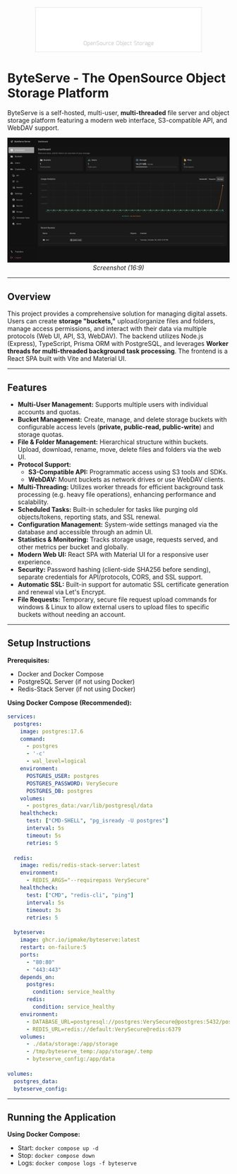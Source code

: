 <p align="center">
  <img src="/assets/banner.png" alt="ByteServe Logo" width="378" height="102">
</p>

# ByteServe - The OpenSource Object Storage Platform

ByteServe is a self-hosted, multi-user, **multi-threaded** file server and object storage platform featuring a modern web interface, S3-compatible API, and WebDAV support.

<p align="center">
  <img src="/assets/screenshot1.png" alt="ByteServe Dashboard" width="800">
  <br/>
  <em>Screenshot (16:9)</em>
</p>

---

## Overview

This project provides a comprehensive solution for managing digital assets. Users can create **storage "buckets,"** upload/organize files and folders, manage access permissions, and interact with their data via multiple protocols (Web UI, API, S3, WebDAV). The backend utilizes Node.js (Express), TypeScript, Prisma ORM with PostgreSQL, and leverages **Worker threads for multi-threaded background task processing**. The frontend is a React SPA built with Vite and Material UI.

---

## Features

* **Multi-User Management:** Supports multiple users with individual accounts and quotas.
* **Bucket Management:** Create, manage, and delete storage buckets with configurable access levels (**private, public-read, public-write**) and storage quotas.
* **File & Folder Management:** Hierarchical structure within buckets. Upload, download, rename, move, delete files and folders via the web UI.
* **Protocol Support:**
    * **S3-Compatible API:** Programmatic access using S3 tools and SDKs.
    * **WebDAV:** Mount buckets as network drives or use WebDAV clients.
* **Multi-Threading:** Utilizes worker threads for efficient background task processing (e.g. heavy file operations), enhancing performance and scalability.
* **Scheduled Tasks:** Built-in scheduler for tasks like purging old objects/tokens, reporting stats, and SSL renewal.
* **Configuration Management:** System-wide settings managed via the database and accessible through an admin UI.
* **Statistics & Monitoring:** Tracks storage usage, requests served, and other metrics per bucket and globally.
* **Modern Web UI:** React SPA with Material UI for a responsive user experience.
* **Security:** Password hashing (client-side SHA256 before sending), separate credentials for API/protocols, CORS, and SSL support.
* **Automatic SSL:** Built-in support for automatic SSL certificate generation and renewal via Let's Encrypt.
* **File Requests:** Temporary, secure file request upload commands for windows & Linux to allow external users to upload files to specific buckets without needing an account.

---

## Setup Instructions

**Prerequisites:**

* Docker and Docker Compose
* PostgreSQL Server (if not using Docker)
* Redis-Stack Server (if not using Docker)

**Using Docker Compose (Recommended):**

```yaml
services:
  postgres:
    image: postgres:17.6
    command:
      - postgres
      - '-c'
      - wal_level=logical
    environment:
      POSTGRES_USER: postgres
      POSTGRES_PASSWORD: VerySecure
      POSTGRES_DB: postgres
    volumes:
      - postgres_data:/var/lib/postgresql/data
    healthcheck:
      test: ["CMD-SHELL", "pg_isready -U postgres"]
      interval: 5s
      timeout: 5s
      retries: 5

  redis:
    image: redis/redis-stack-server:latest
    environment:
      - REDIS_ARGS="--requirepass VerySecure"
    healthcheck:
      test: ["CMD", "redis-cli", "ping"]
      interval: 5s
      timeout: 3s
      retries: 5

  byteserve:
    image: ghcr.io/ipmake/byteserve:latest
    restart: on-failure:5
    ports:
      - "80:80"
      - "443:443"
    depends_on:
      postgres:
        condition: service_healthy
      redis:
        condition: service_healthy
    environment:
      - DATABASE_URL=postgresql://postgres:VerySecure@postgres:5432/postgres
      - REDIS_URL=redis://default:VerySecure@redis:6379
    volumes:
      - ./data/storage:/app/storage
      - /tmp/byteserve_temp:/app/storage/.temp
      - byteserve_config:/app/data

volumes:
  postgres_data:
  byteserve_config:
```

---

## Running the Application

**Using Docker Compose:**

* Start: `docker compose up -d`
* Stop: `docker compose down`
* Logs: `docker compose logs -f byteserve`
